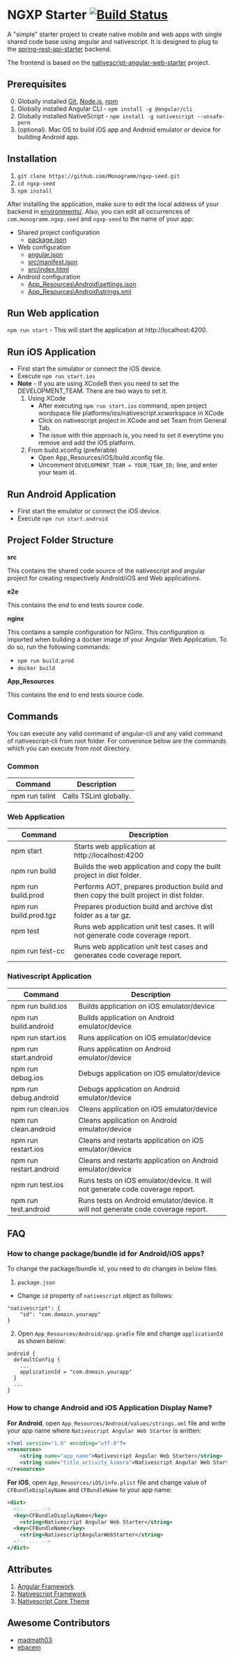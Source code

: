 # NGXP Starter [![Build Status](https://secure.travis-ci.org/Monogramm/ngxp-seed.png)](https://travis-ci.org/Monogramm/ngxp-seed)

A "simple" starter project to create native mobile and web apps with single shared code base using angular and nativescript. It is designed to plug to the [spring-rest-api-starter](https://github.com/Monogramm/spring-rest-api-starter) backend.

The frontend is based on the [nativescript-angular-web-starter](https://github.com/shripalsoni04/nativescript-angular-web-starter) project.

## Prerequisites
0. Globally installed [Git](https://git-scm.com/), [Node.js](https://nodejs.org), [npm](https://www.npmjs.com/)
1. Globally installed Angular CLI - `npm install -g @angular/cli`
2. Globally installed NativeScript  - `npm install -g nativescript --unsafe-perm`
3. (optional). Mac OS to build iOS app and Android emulator or device for building Android app.

## Installation
1. `git clone https://github.com/Monogramm/ngxp-seed.git`
2. `cd ngxp-seed`
3. `npm install`

After installing the application, make sure to edit the local address of your backend in [environments/](environments/).
Also, you can edit all occurrences of `com.monogramm.ngxp.seed` and `ngxp-seed` to the name of your app:
* Shared project configuration
  * [package.json](package.json)
* Web configuration
  * [angular.json](angular.json)
  * [src/manifest.json](src/manifest.json)
  * [src/index.html](src/index.html)
* Android configuration
  * [App_Resources\Android\settings.json](App_Resources\Android\settings.json)
  * [App_Resources\Android\strings.xml](App_Resources\Android\strings.xml)

## Run Web application
`npm run start` - This will start the application at http://localhost:4200. 

## Run iOS Application
- First start the simulator or connect the iOS device.
- Execute `npm run start.ios` 
- **Note** - If you are using XCode8 then you need to set the DEVELOPMENT_TEAM. There are two ways to set it.
  1. Using XCode
      - After executing `npm run start.ios` command, open project wordspace file platforms/ios/nativescript.xcworkspace in XCode
      - Click on nativescript project in XCode and set Team from General Tab.
      - The issue with thie approach is, you need to set it everytime you remove and add the iOS platform.
  2. From build.xconfig (preferable)
      - Open App_Resources/iOS/build.xconfig file.
      - Uncomment `DEVELOPMENT_TEAM = YOUR_TEAM_ID;` line, and enter your team id.

## Run Android Application
- First start the emulator or connect the iOS device.
- Execute `npm run start.android`

## Project Folder Structure
**src**

This contains the shared code source of the nativescript and angular project for creating respectively Android/iOS and Web applications.

**e2e**

This contains the end to end tests source code.

**nginx**

This contains a sample configuration for NGinx. This configuration is imported when building a docker image of your Angular Web Application.
To do so, run the following commands:
* `npm run build.prod`
* `docker build`

**App_Resources**

This contains the end to end tests source code.


## Commands
You can execute any valid command of angular-cli and any valid command of nativescript-cli from root folder.
For convenince below are the commands which you can execute from root directory.

### Common
| Command                | Description                                                                               |
|------------------------|-------------------------------------------------------------------------------------------|
| npm run tslint         | Calls TSLint globally.                                                                    |

### Web Application
| Command                | Description                                                                               |
|------------------------|-------------------------------------------------------------------------------------------|
| npm start              | Starts web application at http://localhost:4200                                           |
| npm run build          | Builds the web application and copy the built project in dist folder.                     |
| npm run build.prod     | Performs AOT, prepares production build and then copy the built project in dist folder.   |
| npm run build.prod.tgz | Prepares production build and archive dist folder as a tar gz.                            |
| npm test               | Runs web application unit test cases. It will not generate code coverage report.          |
| npm run test-cc        | Runs web application unit test cases and generates code coverage report.                  |

### Nativescript Application
| Command                  | Description                                                                       |
|--------------------------|-----------------------------------------------------------------------------------|
| npm run build.ios        | Builds application on iOS emulator/device                                         |
| npm run build.android    | Builds application on Android emulator/device                                     |
| npm run start.ios        | Runs application on iOS emulator/device                                           |
| npm run start.android    | Runs application on Android emulator/device                                       |
| npm run debug.ios        | Debugs application on iOS emulator/device                                         |
| npm run debug.android    | Debugs application on Android emulator/device                                     |
| npm run clean.ios        | Cleans application on iOS emulator/device                                         |
| npm run clean.android    | Cleans application on Android emulator/device                                     |
| npm run restart.ios      | Cleans and restarts application on iOS emulator/device                            |
| npm run restart.android  | Cleans and restarts application on Android emulator/device                        |
| npm run test.ios         | Runs tests on iOS emulator/device. It will not generate code coverage report.     |
| npm run test.android     | Runs tests on Android emulator/device. It will not generate code coverage report. |

## FAQ
### How to change package/bundle id for Android/iOS apps?
To change the package/bundle id, you need to do changes in below files.

1. `package.json`
- Change `id` property of `nativescript` object as follows:

```
"nativescript": {
    "id": "com.domain.yourapp"
}
```

2. Open `App_Resources/Android/app.gradle` file and change `applicationId` as shown below:

```
android {
  defaultConfig {
    ...
    applicationId = "com.domain.yourapp"
  }
  ...
}
```

### How to change Android and iOS Application Display Name?
**For Android**, open `App_Resources/Android/values/strings.xml` file and write your app name where `Nativescript Angular Web Starter` is written:

```xml
<?xml version="1.0" encoding="utf-8"?>
<resources>
    <string name="app_name">Nativescript Angular Web Starter</string>
    <string name="title_activity_kimera">Nativescript Angular Web Starter</string>
</resources>
```

**For iOS**, open `App_Resources/iOS/info.plist` file and change value of `CFBundleDisplayName` and `CFBundleName` to your app name:

```xml
<dict>
  <!-- ... -->
  <key>CFBundleDisplayName</key>
	<string>Nativescript Angular Web Starter</string>
  <key>CFBundleName</key>
	<string>NativescriptAngularWebStarter</string>
  <!-- ... -->
</dict>
```

## Attributes
1. [Angular Framework](https://angular.io/)
2. [Nativescript Framework](http://nativescript.org/)
3. [Nativescript Core Theme](https://github.com/NativeScript/theme)

## Awesome Contributors
* [madmath03](https://github.com/madmath03)
* [ebacem](https://github.com/ebacem)
